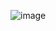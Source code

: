 ![image](https://user-images.githubusercontent.com/75584422/124375157-4eddfc80-dcbe-11eb-9d80-1bf91699e05f.png)

